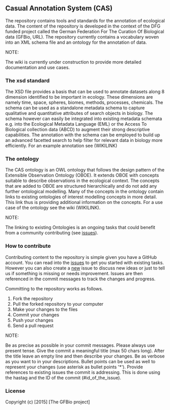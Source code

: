 ## Casual Annotation System (CAS)

The repository contains tools and standards for the annotation of ecological
data. The content of the repository is developed in the context of the DFG
funded project called the German Federation For The Curation Of Biological data
(GFBio, URL). The repository currently contains a vocabulary woven into an XML
schema file and an ontology for the annotation of data.

NOTE:

The wiki is currently under construction to provide more detailed documentation
and use cases.

### The xsd standard

The XSD file provides a basis that can be used to annotate datasets along 8
dimension identified to be important in ecology. These dimensions are namely
time, space, spheres, biomes, methods, processes, chemicals. The schema can be
used as a standalone metadata schema to capture qualitative and quantitative
attributes of search objects in biology. The schema however can easily be
integrated into existing metadata schemata e.g. into the Ecological Metadata
Language (EML) or the Access To Biological collection data (ABCD) to augment
their strong descriptive capabilities. The annotation with the schema can be
employed to build up an advanced facetted search to help filter for relevant
data in biology more efficiently. For an example annotation see (WIKILINK)

### The ontology

The CAS ontology is an OWL ontology that follows the design pattern of the
Extensible Observation Ontology (OBOE). It extends OBOE with concepts suitable
to describe observations in the ecological context. The concepts that are added
to OBOE are structured hierarchically and do not add any further ontological
modelling. Many of the concepts in the ontology contain links to existing
ontologies of interest modelling concepts in more detail. This link thus is
providing additional information on the concepts. For a use case of the
ontology see the wiki (WIKILINK).

NOTE:

The linking to existing Ontologies is an ongoing tasks that could benefit from
a community contributing (see [issues](https://github.com/cpfaff/cas/issues)).

### How to contribute

Contributing content to the repository is simple given you have a GitHub
account. You can read into the [issues](https://github.com/cpfaff/cas/issues)
to get you started with existing tasks. However you can also create a
[new](https://github.com/cpfaff/cas/issues/new) issue to discuss new ideas or
just to tell us if something is missing or needs improvement. Issues are then
referenced in the commit messages to track the changes and progress.

Committing to the repository works as follows.

1. Fork the repository
2. Pull the forked repository to your computer
3. Make your changes to the files
4. Commit your changes
5. Push your changes
4. Send a pull request

NOTE:

Be as precise as possible in your commit messages. Please always use present
tense. Give the commit a meaningful title (max 50 chars long). After the title
leave an empty line and then describe your changes. Be as verbose as you want
to in your descriptions. Bullet points can be used as well to represent your
changes (use asterisk as bullet points '*'). Provide references to existing
issues the commit is addressing. This is done using the hastag and the ID of
the commit (#id_of_the_issue).

### License

Copyright (c) [2015] [The GFBio project]
